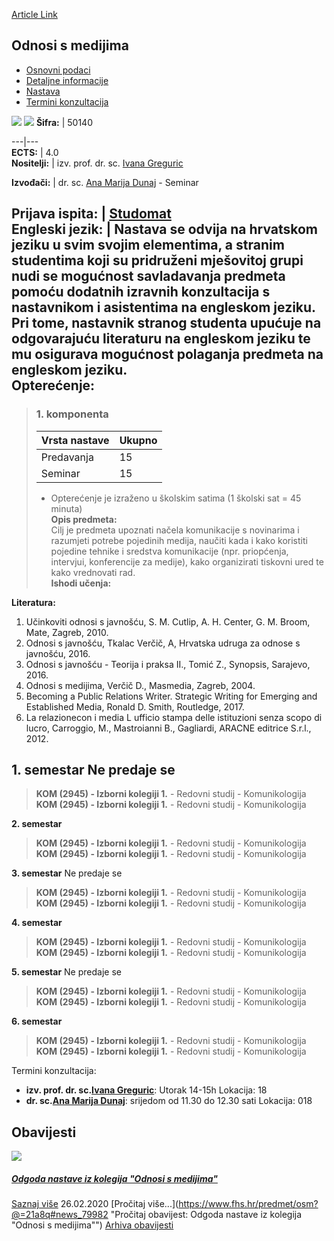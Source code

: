 [Article Link](https://www.fhs.hr/predmet/osm)

## Odnosi s medijima
  * [Osnovni podaci](https://www.fhs.hr/predmet/osm#v1id-523793_546048_1_0 "Osnovni podaci")
  * [Detaljne informacije](https://www.fhs.hr/predmet/osm#v1id-523793_546048_1_1 "Detaljne informacije")
  * [Nastava](https://www.fhs.hr/predmet/osm#v1id-523793_546048_1_2 "Nastava")
  * [Termini konzultacija](https://www.fhs.hr/predmet/osm#v1id-523793_546048_1_3 "Termini konzultacija")


[![](https://www.fhs.hr/img/flags/gif/hr.gif)](https://www.fhs.hr/predmet/osm) [![](https://www.fhs.hr/img/flags/gif/gb.gif)](https://www.fhs.hr/en/course/medrel)
**Šifra:** |  50140  
  
---|---  
**ECTS:** |  4.0   
**Nositelji:** |  izv. prof. dr. sc. [Ivana Greguric](https://www.fhs.hr/djelatnik/ivana.greguric)   
  
**Izvođači:** |  dr. sc. [Ana Marija Dunaj](https://www.fhs.hr/djelatnik/ana_marija.dunaj) - Seminar  
  
**Prijava ispita:** |  [Studomat](http://www.isvu.hr/studomat)  
**Engleski jezik:** |  Nastava se odvija na hrvatskom jeziku u svim svojim elementima, a stranim studentima koji su pridruženi mješovitoj grupi nudi se mogućnost savladavanja predmeta pomoću dodatnih izravnih konzultacija s nastavnikom i asistentima na engleskom jeziku. Pri tome, nastavnik stranog studenta upućuje na odgovarajuću literaturu na engleskom jeziku te mu osigurava mogućnost polaganja predmeta na engleskom jeziku.   
**Opterećenje:**  
---  
> ### 1. komponenta
> | Vrsta nastave | Ukupno  
> ---|---  
> Predavanja | 15  
> Seminar | 15  
> * Opterećenje je izraženo u školskim satima (1 školski sat = 45 minuta)   
**Opis predmeta:**  
> Cilj je predmeta upoznati načela komunikacije s novinarima i razumjeti potrebe pojedinih medija, naučiti kada i kako koristiti pojedine tehnike i sredstva komunikacije (npr. priopćenja, intervjui, konferencije za medije), kako organizirati tiskovni ured te kako vrednovati rad.  
**Ishodi učenja:**  

  
**Literatura:**  
  1. Učinkoviti odnosi s javnošću, S. M. Cutlip, A. H. Center, G. M. Broom, Mate, Zagreb, 2010. 
  2. Odnosi s javnošću, Tkalac Verčič, A, Hrvatska udruga za odnose s javnošću, 2016. 
  3. Odnosi s javnošću - Teorija i praksa II., Tomić Z., Synopsis, Sarajevo, 2016. 
  4. Odnosi s medijima, Verčič D., Masmedia, Zagreb, 2004. 
  5. Becoming a Public Relations Writer. Strategic Writing for Emerging and Established Media, Ronald D. Smith, Routledge, 2017. 
  6. La relazionecon i media L ufficio stampa delle istituzioni senza scopo di lucro, Carroggio, M., Mastroianni B., Gagliardi, ARACNE editrice S.r.l., 2012. 

  
**1. semestar** Ne predaje se  
---  
> **KOM (2945) - Izborni kolegiji 1.** - Redovni studij - Komunikologija  
>  **KOM (2945) - Izborni kolegiji 1.** - Redovni studij - Komunikologija  
>   
  
**2. semestar**  
> **KOM (2945) - Izborni kolegiji 1.** - Redovni studij - Komunikologija  
>  **KOM (2945) - Izborni kolegiji 1.** - Redovni studij - Komunikologija  
>   
  
**3. semestar** Ne predaje se  
> **KOM (2945) - Izborni kolegiji 1.** - Redovni studij - Komunikologija  
>  **KOM (2945) - Izborni kolegiji 1.** - Redovni studij - Komunikologija  
>   
  
**4. semestar**  
> **KOM (2945) - Izborni kolegiji 1.** - Redovni studij - Komunikologija  
>  **KOM (2945) - Izborni kolegiji 1.** - Redovni studij - Komunikologija  
>   
  
**5. semestar** Ne predaje se  
> **KOM (2945) - Izborni kolegiji 1.** - Redovni studij - Komunikologija  
>  **KOM (2945) - Izborni kolegiji 1.** - Redovni studij - Komunikologija  
>   
  
**6. semestar**  
> **KOM (2945) - Izborni kolegiji 1.** - Redovni studij - Komunikologija  
>  **KOM (2945) - Izborni kolegiji 1.** - Redovni studij - Komunikologija  
>   
Termini konzultacija: 
  * **izv. prof. dr. sc.[Ivana Greguric](https://www.fhs.hr/djelatnik/ivana.greguric)**: 
Utorak 14-15h 
Lokacija: 18 
  * **dr. sc.[Ana Marija Dunaj](https://www.fhs.hr/djelatnik/ana_marija.dunaj)**: 
srijedom od 11.30 do 12.30 sati
Lokacija: 018 


## Obavijesti
[ ![](https://www.fhs.hr/_pub/themes_static/hrstud2024/default/img/default_news.jpg) ](https://www.fhs.hr/predmet/osm?@=21a8q#news_79982)
#####  [Odgoda nastave iz kolegija "Odnosi s medijima"](https://www.fhs.hr/predmet/osm?@=21a8q#news_79982)
[Saznaj više](https://www.fhs.hr/predmet/osm?@=21a8q#news_79982)
26.02.2020
[Pročitaj više...](https://www.fhs.hr/predmet/osm?@=21a8q#news_79982 "Pročitaj obavijest: Odgoda nastave iz kolegija "Odnosi s medijima"")
[Arhiva obavijesti](https://www.fhs.hr/predmet/osm?@=20pk8#news_79982 "Arhiva obavijesti")
